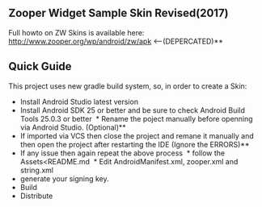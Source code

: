## Zooper Widget Sample Skin Revised(2017)

Full howto on ZW Skins is available here: http://www.zooper.org/wp/android/zw/apk <--(DEPERCATED)**

## Quick Guide

This project uses new gradle build system, so, in order to create a Skin:
  * Install Android Studio latest version
  * Install Android SDK 25 or better and be sure to check Android Build Tools 25.0.3 or better
  * Rename the poject manually before openning via Android Studio. (Optional)**
  * If imported via VCS then close the project and remane it manually and then open the project after restarting the IDE 
    (Ignore the ERRORS)**
  * If any issue then again repeat the above process
  * follow the Assets<README.md
  * Edit AndroidManifest.xml, zooper.xml and string.xml
  * generate your signing key.
  * Build
  * Distribute
